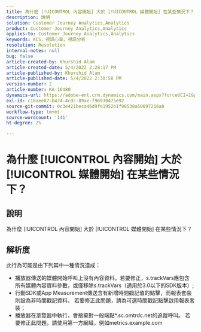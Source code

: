 ```yaml
---
title: 為什麼 [!UICONTROL 內容開始] 大於 [!UICONTROL 媒體開始] 在某些情況下？
description: 說明
solution: Customer Journey Analytics,Analytics
product: Customer Journey Analytics,Analytics
applies-to: Customer Journey Analytics,Analytics
keywords: KCS，視訊心率，視訊分析
resolution: Resolution
internal-notes: null
bug: false
article-created-by: Khurshid Alam
article-created-date: 5/4/2022 2:28:17 PM
article-published-by: Khurshid Alam
article-published-date: 5/4/2022 2:30:58 PM
version-number: 2
article-number: KA-16480
dynamics-url: https://adobe-ent.crm.dynamics.com/main.aspx?forceUCI=1&pagetype=entityrecord&etn=knowledgearticle&id=4ec0dc6b-b6cb-ec11-a7b5-6045bd00dbbc
exl-id: c18aee87-b474-4cdc-89ae-f96930475e92
source-git-commit: 0c3e421beca46d9fe1952b1f98538a50697216a0
workflow-type: tm+mt
source-wordcount: '141'
ht-degree: 2%

---
```


# 為什麼 [!UICONTROL 內容開始] 大於 [!UICONTROL 媒體開始] 在某些情況下？

## 說明


為什麼 [!UICONTROL 內容開始] 大於 [!UICONTROL 媒體開始] 在某些情況下？


## 解析度


此行為可能是由下列其中一種情況造成：

- 播放器傳送的媒體開始呼叫上沒有內容資料。若要修正，s.trackVars應包含所有媒體內容資料參數，或僅移除s.trackVars（適用於3.0以下的SDK版本）;
- 行動SDK或App Measurement傳送含有新增時間戳記值的點擊，而報表套裝則設為非時間戳記資料。 若要修正此問題，請為可選時間戳記點擊啟用報表套裝；
- 播放器在瀏覽器中執行，會捨棄對一般端點\*.sc.omtrdc.net的追蹤呼叫。 若要修正此問題，請使用第一方網域，例如metrics.example.com
